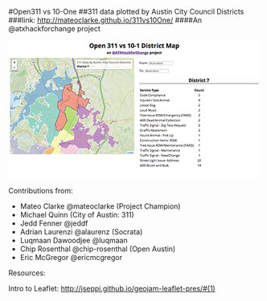 #Open311 vs 10-One
##311 data plotted by Austin City Council Districts
###link: <http://mateoclarke.github.io/311vs10One/>
####An @atxhackforchange project

![](311screenshot.png "311 Screenshoot")

Contributions from:

* Mateo Clarke @mateoclarke (Project Champion)
* Michael Quinn (City of Austin: 311)
* Jedd Fenner @jeddf
* Adrian Laurenzi @alaurenz (Socrata)
* Luqmaan Dawoodjee @luqmaan
* Chip Rosenthal @chip-rosenthal (Open Austin)
* Eric McGregor @ericmcgregor

Resources:

Intro to Leaflet: <http://jseppi.github.io/geojam-leaflet-pres/#(1)>
